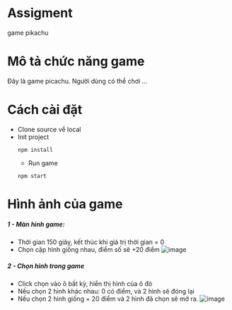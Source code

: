 # Assigment
game pikachu

# Mô tả chức năng game
Đây là game picachu. Người dùng có thể chơi ...

# Cách cài đặt
- Clone source về local
- Init project
  ```
  npm install
  ```
  - Run game
  ```
  npm start
  ```
  
# Hình ảnh của game
  ##### 1 - Màn hình game:
  - Thời gian 150 giây, kết thúc khi giá trị thời gian = 0
  - Chọn cặp hình giống nhau, điểm số sẽ +20 điểm
  ![image](https://github.com/Trang-use/assigment/assets/173694419/9a11302a-6084-4664-8088-7355e397d268)

 ##### 2 - Chọn hình trong game
  - Click chọn vào ô bất kỳ, hiển thị hình của ô đó
  - Nếu chọn 2 hinh khác nhau: 0 có điểm, và 2 hình sẽ đóng lại
  - Nếu chọn 2 hình giống + 20 điểm và 2 hình đã chọn sẽ mở ra.
  ![image](https://github.com/Trang-use/assigment/assets/173694419/ee705e55-7e88-450a-98e4-e6b61b262422)


